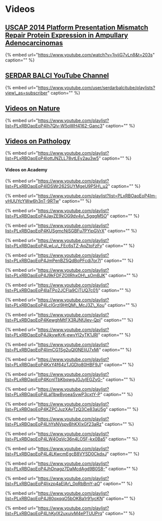 # Videos

## [USCAP 2014 Platform Presentation Mismatch Repair Protein Expression in Ampullary Adenocarcinomas](https://www.youtube.com/watch?v=1jyiiG7vLn8&t=203s)

{% embed url="https://www.youtube.com/watch?v=1jyiiG7vLn8&t=203s" caption="" %}

## [SERDAR BALCI YouTube Channel](https://www.youtube.com/user/serdarbalcitube/)

{% embed url="https://www.youtube.com/user/serdarbalcitube/playlists?view\_as=subscriber" caption="" %}

## [Videos on Nature](https://www.youtube.com/playlist?list=PLxRBOaoEoP4Ih7Qlv-W5oWH4162-Ganc3)

{% embed url="https://www.youtube.com/playlist?list=PLxRBOaoEoP4Ih7Qlv-W5oWH4162-Ganc3" caption="" %}

## [Videos on Pathology](https://www.youtube.com/playlist?list=PLxRBOaoEoP4IottJNZLL78vtLEy2au3w5)

{% embed url="https://www.youtube.com/playlist?list=PLxRBOaoEoP4IottJNZLL78vtLEy2au3w5" caption="" %}

#### Videos on Academy

{% embed url="https://www.youtube.com/playlist?list=PLxRBOaoEoP4IDSWr262SUYMgeU9P5H\_u2" caption="" %}

{% embed url="https://www.youtube.com/playlist?list=PLxRBOaoEoP4Im-vHUUYcYWw6h3nT-9RTw" caption="" %}

{% embed url="https://www.youtube.com/playlist?list=PLxRBOaoEoP4JayZE9kOG9dv4y\_5gqgM5O" caption="" %}

{% embed url="https://www.youtube.com/playlist?list=PLxRBOaoEoP4KUSgmcNjSGBFu7PYipGVrX" caption="" %}

{% embed url="https://www.youtube.com/playlist?list=PLxRBOaoEoP4LwLu\_FEc6sTZ-AqZtoFzFy" caption="" %}

{% embed url="https://www.youtube.com/playlist?list=PLxRBOaoEoP4JmPenBZ5QdBoPFcdj7or7l" caption="" %}

{% embed url="https://www.youtube.com/playlist?list=PLxRBOaoEoP4J9kFDFZOIlRhxOH\_sOmBJK" caption="" %}

{% embed url="https://www.youtube.com/playlist?list=PLxRBOaoEoP4IaTPo2JCFIa9CjTUQ7c01j" caption="" %}

{% embed url="https://www.youtube.com/playlist?list=PLxRBOaoEoP4LcIGrzl9HtQM\_McJ3Z\_Xou" caption="" %}

{% embed url="https://www.youtube.com/playlist?list=PLxRBOaoEoP4KewghMtFX3RJNfJIev-QpI" caption="" %}

{% embed url="https://www.youtube.com/playlist?list=PLxRBOaoEoP4JjkywKrK-ewvYI2yTK1JRI" caption="" %}

{% embed url="https://www.youtube.com/playlist?list=PLxRBOaoEoP4IimCG1Sg2uQl0NEIiU7xMi" caption="" %}

{% embed url="https://www.youtube.com/playlist?list=PLxRBOaoEoP4KxY4f64zTJGDlo80HBF9Jl" caption="" %}

{% embed url="https://www.youtube.com/playlist?list=PLxRBOaoEoP4KcnlTbKbqwgJGJyIEGZyG-" caption="" %}

{% embed url="https://www.youtube.com/playlist?list=PLxRBOaoEoP4Lal1bwByoeaSvwP3cxtY-P" caption="" %}

{% embed url="https://www.youtube.com/playlist?list=PLxRBOaoEoP4KZPCJuzXAvTzQ3Ce83aU5g" caption="" %}

{% embed url="https://www.youtube.com/playlist?list=PLxRBOaoEoP4LhYsNVspvBhKXIxGf23aRz" caption="" %}

{% embed url="https://www.youtube.com/playlist?list=PLxRBOaoEoP4LW4OqVc36n4LO5F-kx0Ba5" caption="" %}

{% embed url="https://www.youtube.com/playlist?list=PLxRBOaoEoP4L4LKwcmEgcB8VYSD0CkdxJ" caption="" %}

{% embed url="https://www.youtube.com/playlist?list=PLxRBOaoEoP4JhDnagz7DaMcdAgd9B0S8-" caption="" %}

{% embed url="https://www.youtube.com/playlist?list=PLxRBOaoEoP4Ijxzp4aEIAr\_0pRbBmY-aO" caption="" %}

{% embed url="https://www.youtube.com/playlist?list=PLxRBOaoEoP4J80qxqqO5bOKBa1r91ycKN" caption="" %}

{% embed url="https://www.youtube.com/playlist?list=PLxRBOaoEoP4LhKyIX2uxuivM4ePTUUPrq" caption="" %}

